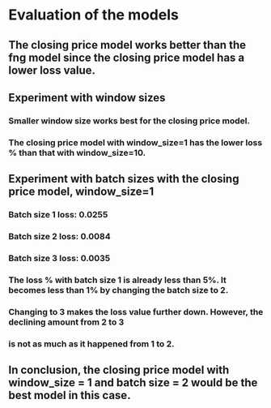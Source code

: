 # Evaluation of the models
## The closing price model works better than the fng model since the closing price model has a lower loss value. 
## Experiment with window sizes 
   ### Smaller window size works best for the closing price model. 
   ### The closing price model with window_size=1 has the lower loss % than that with window_size=10.

## Experiment with batch sizes with the closing price model, window_size=1
   ### Batch size 1 loss: 0.0255
   ### Batch size 2 loss: 0.0084
   ### Batch size 3 loss: 0.0035
   ### The loss % with batch size 1 is already less than 5%. It becomes less than 1% by changing the batch size to 2. 
   ### Changing to 3 makes the loss value further down. However, the declining amount from 2 to 3 
   ### is not as much as it happened from 1 to 2.

## In conclusion, the closing price model with window_size = 1 and batch size = 2 would be the best model in this case. 
   
